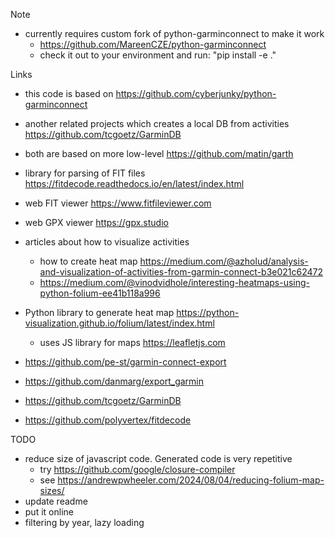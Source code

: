Note
- currently requires custom fork of python-garminconnect to make it work
  - https://github.com/MareenCZE/python-garminconnect
  - check it out to your environment and run: "pip install -e ."

Links
 - this code is based on https://github.com/cyberjunky/python-garminconnect
 - another related projects which creates a local DB from activities https://github.com/tcgoetz/GarminDB
 - both are based on more low-level https://github.com/matin/garth
 - library for parsing of FIT files https://fitdecode.readthedocs.io/en/latest/index.html
 - web FIT viewer https://www.fitfileviewer.com
 - web GPX viewer https://gpx.studio

 - articles about how to visualize activities
    - how to create heat map https://medium.com/@azholud/analysis-and-visualization-of-activities-from-garmin-connect-b3e021c62472
    - https://medium.com/@vinodvidhole/interesting-heatmaps-using-python-folium-ee41b118a996
 - Python library to generate heat map https://python-visualization.github.io/folium/latest/index.html
    - uses JS library for maps https://leafletjs.com
 - https://github.com/pe-st/garmin-connect-export
 - https://github.com/danmarg/export_garmin
 - https://github.com/tcgoetz/GarminDB
 - https://github.com/polyvertex/fitdecode

TODO
- reduce size of javascript code. Generated code is very repetitive
  - try https://github.com/google/closure-compiler
  - see https://andrewpwheeler.com/2024/08/04/reducing-folium-map-sizes/
- update readme
- put it online
- filtering by year, lazy loading

